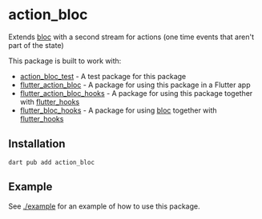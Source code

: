 # action_bloc

Extends [bloc][package:bloc:pub] with a second stream for actions (one time events that aren't part of the state)

This package is built to work with:

- [action_bloc_test][package:action_bloc_test:pub] - A test package for this package
- [flutter_action_bloc][package:flutter_action_bloc:pub] - A package for using this package in a Flutter app
- [flutter_action_bloc_hooks][package:flutter_action_bloc_hooks:pub] - A package for using this package together with [flutter_hooks][package:flutter_hooks:pub]
- [flutter_bloc_hooks][package:flutter_bloc_hooks:pub] - A package for using [bloc][package:bloc:pub] together with [flutter_hooks][package:flutter_hooks:pub]

 ## Installation

```shell
dart pub add action_bloc
```

## Example

See [./example][package:action_bloc_example:github] for an example of how to use this package.

<!-- links -->

[package:action_bloc_example:github]: https://github.com/Almighty-Alpaca/bloc_extensions/tree/master/packages/action_bloc/example
[package:action_bloc_test:pub]: https://pub.dev/packages/action_bloc_test
[package:bloc:pub]: https://pub.dev/packages/bloc
[package:flutter_action_bloc:pub]: https://pub.dev/packages/flutter_action_bloc
[package:flutter_action_bloc_hooks:pub]: https://pub.dev/packages/flutter_action_bloc_hooks
[package:flutter_bloc_hooks:pub]: https://pub.dev/packages/flutter_bloc_hooks
[package:flutter_hooks:pub]: https://pub.dev/packages/flutter_hooks
